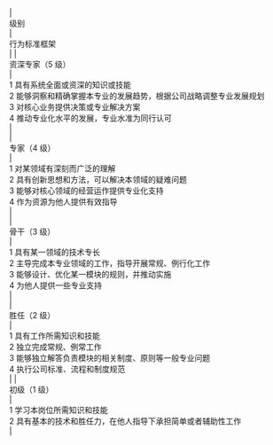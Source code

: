 |   
 级别   
 |   
 行为标准框架   
 | |   
 资深专家（5 级）   
 |   
 1 具有系统全面或资深的知识或技能   
 2 能够洞察和精确掌握本专业的发展趋势，根据公司战略调整专业发展规划   
 3 对核心业务提供决策或专业解决方案   
 4 推动专业化水平的发展，专业水准为同行认可   
 |   
 |   
 专家（4 级）   
 |   
 1 对某领域有深刻而广泛的理解   
 2 具有创新思想和方法，可以解决本领域的疑难问题   
 3 能够对核心领域的经营运作提供专业化支持   
 4 作为资源为他人提供有效指导   
 |   
 |   
 骨干（3 级）   
 |   
 1 具有某一领域的技术专长   
 2 主导完成本专业领域的工作，指导开展常规、例行化工作   
 3 能够设计、优化某一模块的规则，并推动实施   
 4 为他人提供一些专业支持   
 |   
 |   
 胜任（2 级）   
 |   
 1 具有工作所需知识和技能   
 2 独立完成常规、例常工作   
 3 能够独立解答负责模块的相关制度、原则等一般专业问题   
 4 执行公司标准、流程和制度规范   
 | |   
 初级（1 级）   
 |   
 1 学习本岗位所需知识和技能   
 2 具有基本的技术和胜任力，在他人指导下承担简单或者辅助性工作   
 |
